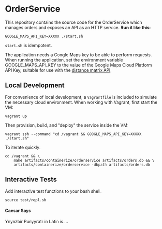 # OrderService

This repository contains the source code for the OrderService which manages
orders and exposes an API as an HTTP service. **Run it like this:**

    GOOGLE_MAPS_API_KEY=XXXXX ./start.sh

`start.sh` is idempotent.

The application needs a Google Maps key to be able to perform requests. When
running the application, set the environment variable GOOGLE_MAPS_API_KEY to
the value of the Google Maps Cloud Platform API Key, suitable for use
with the [distance matrix API][matrixapi].

[matrixapi]: https://developers.google.com/maps/documentation/distance-matrix/web-service-best-practices#BuildingURLs

## Local Development

For convenience of local development, a `Vagrantfile` is included to simulate
the necessary cloud environment. When working with Vagrant, first start the VM:

    vagrant up

Then provision, build, and "deploy" the service inside the VM:

    vagrant ssh --command "cd /vagrant && GOOGLE_MAPS_API_KEY=XXXXX ./start.sh"

To iterate quickly:

    cd /vagrant && \
        make artifacts/containerize/orderservice artifacts/orders.db && \
        artifacts/containerize/orderservice -dbpath artifacts/orders.db

## Interactive Tests

Add interactive test functions to your bash shell.

    source test/repl.sh

#### Caesar Says

Ynynzbir Punyyratr in Latin is ...
